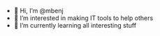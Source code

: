 - 👋 Hi, I’m @mbenj
- 👀 I’m interested in making IT tools to help others
- 🌱 I’m currently learning all interesting stuff

<!---
mbenj/mbenj is a ✨ special ✨ repository because its `README.md` (this file) appears on your GitHub profile.
You can click the Preview link to take a look at your changes.
--->
